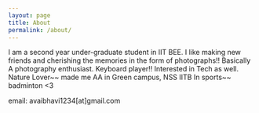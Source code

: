 ```yaml
---
layout: page
title: About
permalink: /about/
---
```

I am a second year under-graduate student in IIT BEE. I like making new friends and cherishing the memories in the form of photographs!! Basically A photography enthusiast.
Keyboard player!!
Interested in Tech as well. 
Nature Lover~~ made me AA in Green campus, NSS IITB
In sports~~ badminton <3



email: avaibhavi1234[at]gmail.com
